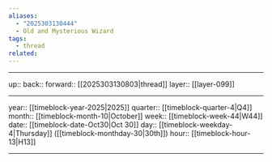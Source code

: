 ```yaml
---
aliases:
  - "2025303130444"
  - Old and Mysterious Wizard
tags:
  - thread
related:
---
```




***

up:: 
back:: 
forward:: [[2025303130803|thread]]
layer:: [[layer-099]]

***

year:: [[timeblock-year-2025|2025]]
quarter:: [[timeblock-quarter-4|Q4]]
month:: [[timeblock-month-10|October]]
week:: [[timeblock-week-44|W44]]
date:: [[timeblock-date-Oct30|Oct 30]]
day:: [[timeblock-weekday-4|Thursday]] ([[timeblock-monthday-30|30th]])
hour:: [[timeblock-hour-13|H13]]

***
